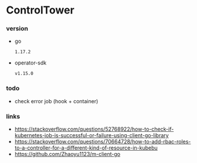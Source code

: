 # ControlTower
### version
+ go
  
    `1.17.2`
+ operator-sdk

    `v1.15.0`
### todo
+ check error job (hook + container)

### links
+ https://stackoverflow.com/questions/52768922/how-to-check-if-kubernetes-job-is-successful-or-failure-using-client-go-library
+ https://stackoverflow.com/questions/70664728/how-to-add-rbac-roles-to-a-controller-for-a-different-kind-of-resource-in-kubebu
+ https://github.com/Zhaoyu1123/m-client-go
